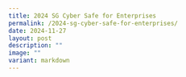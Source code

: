 ```yaml
---
title: 2024 SG Cyber Safe for Enterprises
permalink: /2024-sg-cyber-safe-for-enterprises/
date: 2024-11-27
layout: post
description: ""
image: ""
variant: markdown
---
```


